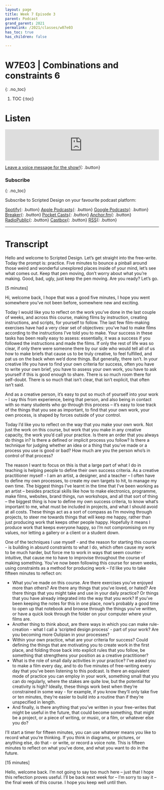 ```yaml
---
layout: page
title: Week 7 Episode 3
parent: Podcast
grand_parent: 2021
permalink: /2021/classes/w07e03
has_toc: true
has_children: false

---
```


# W7E03 | Combinations and constraints 6
{: .no_toc}

1. TOC
{:toc}



# Listen

<iframe src="https://anchor.fm/scripteddesign/embed/episodes/S02-W07-E03-Scripted-Design--Week-7-Episode-3-e1alh4q" height="102px" width="100%" frameborder="0" scrolling="no"></iframe>

<br>

[Leave a voice message for the show!](https://anchor.fm/scripteddesign/message){: .button}

### Subscribe
{: .no_toc}

Subscribe to Scripted Design on your favourite podcast platform:

[Spotify](https://open.spotify.com/show/3sYD3KyPJXnIHUY2m2uFcy){: .button} [Apple Podcasts](https://podcasts.apple.com/nl/podcast/scripted-design/id1533696064?l=en){: .button} [Google Podcasts](https://www.google.com/podcasts?feed=aHR0cHM6Ly9hbmNob3IuZm0vcy8zN2QzMjZjNC9wb2RjYXN0L3Jzcw==){: .button} [Breaker](https://breaker.audio/scripted-design){: .button} [Pocket Casts](https://pca.st/h40ivs5f){: .button} [Anchor.fm](https://anchor.fm/scripteddesign){: .button} [RadioPublic](https://radiopublic.com/scripted-design-WaxpdP){: .button} [Castbox](https://castbox.fm/channel/Scripted-Design-id3371338){: .button} [RSS](https://anchor.fm/s/37d326c4/podcast/rss){: .button}

---

# Transcript



Hello and welcome to Scripted Design. Let’s get straight into the free-write. Today the prompt is: practice. Five minutes to bounce a pinball around those weird and wonderful unexplored places inside of your mind, let’s see what comes out. Keep that pen moving, don’t worry about what you’re making. Good, bad, ugly, just keep the pen moving. Are you ready? Let’s go.

[5 minutes]

Hi, welcome back, I hope that was a good five minutes, I hope you went somewhere you’ve not been before, somewhere new and exciting.

Today I would like you to reflect on the work you’ve done in the last couple of weeks, and across this course, making films by instruction, creating instructions, and scripts, for yourself to follow. The last few film-making exercises have had a very clear set of objectives: you’ve had to make films according to the instructions I’ve told you to make. Your success in these tasks has been really easy to assess: essentially, it was a success if you followed the instructions and made the films. If only the rest of life was so clear, if only there were someone there by our side who would tell all of us how to make briefs that cause us to be truly creative, to feel fulfilled, and pat us on the back when we’d done things. But generally, there isn’t. In your creative life you have to find your own criteria for success, often you have to write your own brief, you have to assess your own work, you have to ask yourself if this is good enough to share. There is so much room there for self-doubt. There is so much that isn’t clear, that isn’t explicit, that often isn’t said.

And as a creative person, it’s easy to put so much of yourself into your work – I say this from experience, being that person, and also being in contact with so many students who go through this process – it’s easy to lose track of the things that you see as important, to find that your own work, your own process, is shaped by forces outside of your control.

Today I’d like you to reflect on the way that you make your own work. Not just the work on this course, but work that you make in any creative capacity, the work you’d call your practice. Is there an order that you always do things in? Is there a defined or implicit process you follow? Is there a technique for judging whether an idea or a thing that you’ve made or a process you use is good or bad? How much are you the person who’s in control of that process?

The reason I want to focus on this is that a large part of what I do in teaching is helping people to define their own success criteria. As a creative practitioner myself - I am an artist, a designer, and a teacher – I often have to define my own processes, to create my own targets to hit, to manage my own time. The biggest things I’ve learnt in the time that I’ve been working as an artist – besides practical skills like how to make electronics, programme, make films, websites, brand things, run workshops, and all that sort of thing – the biggest thing is how to define my own success criteria, to know what’s important to me, what must be included in projects, and what I should avoid at all costs. These things act as a sort of compass as I’m moving through projects, to steer me towards things that will keep me happy, rather than just producing work that keeps other people happy. Hopefully it means I produce work that keeps everyone happy, so I’m not compromising on my values, nor letting a gallery or a client or a student down.

One of the techniques I use myself - and the reason for starting this course - is building in absurd constraints to what I do, which often cause my work to be much harder, but force me to work in ways that seem counter-intuitive, that cause me to have to improvise throughout the course of making something. You’ve now been following this course for seven weeks, using constraints as a method for producing work – I’d like you to take fifteen minutes to reflect on:



*   What you’ve made on this course. Are there exercises you’ve enjoyed more than others? Are there any things that you’ve loved, or hated? Are there things that you might take and use in your daily practice? Or things that you have already integrated into the way that you work? If you’ve been keeping the notes for this in one place, now’s probably a good time to open up that notebook and browse through the things you’ve written, or have a quick look through the folder on your computer where your films are.
*   Another thing to think about, are there ways in which you can make rule-creation - what I call a ‘scripted design process’ - part of your work? Are you becoming more Oulipian in your processes?
*   Within your own practice, what are your criteria for success? Could defining the things that are motivating you to create work in the first place, and folding those back into explicit rules that you follow, be something that strengthens your position as a creative practitioner?
*   What is the role of small daily activities in your practice? I’ve asked you to make a film every day, and to do five minutes of free-writing every day that you’ve been listening to this podcast. Is there an equivalent mode of practice you can employ in your work, something small that you can do regularly, where the stakes are quite low, but the potential for creativity is high? Ideally, these things work best when they’re constrained in some way - for example, if you know they’ll only take five or ten minutes, they’re easier to build into a routine than if they’re unspecified in length.
*   And finally, is there anything that you’ve written in your free-writes that might be useful in the future, that could become something, that might be a project, or a piece of writing, or music, or a film, or whatever else you do?

I’ll start a timer for fifteen minutes, you can use whatever means you like to record what you’re thinking. If you think in diagrams, or pictures, or anything else, do that - or write, or record a voice note. This is fifteen minutes to reflect on what you’ve done, and what you want to do in the future.

[15 minutes]

Hello, welcome back. I’m not going to say too much here – just that I hope this reflection proves useful. I’ll be back next week for – I’m sorry to say it – the final week of this course. I hope you keep well until then.
